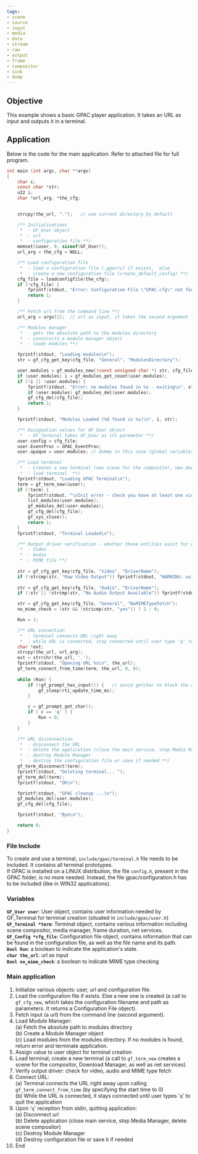 ```yaml
---
tags:
- scene
- source
- input
- media
- data
- stream
- raw
- output
- frame
- compositor
- sink
- dump
---
```




## Objective

This example shows a basic GPAC player application. It takes an URL as input and outputs it in a terminal.  

## Application 

Below is the code for the main application. Refer to attached file for full program.

```c
int main (int argc, char **argv)
{
	char c;		
	const char *str;
	u32 i;
	char *url_arg, *the_cfg;

	
	strcpy(the_url, ".");	// use current directory by default

	/** Initialisations 
	 *	- GF_User object
	 *	- url
	 *	- configuration file **/
	memset(&user, 0, sizeof(GF_User));
	url_arg = the_cfg = NULL;

	/** Load configuration file 
	 * 	- load a configuration file (.gpacrc) if exists,  else
	 *	- create a new configuration file (create_default_config) **/
	cfg_file = loadconfigfile(the_cfg);
	if (!cfg_file) {
		fprintf(stdout, "Error: Configuration File \"GPAC.cfg\" not found\n");
		return 1;
	}

	/** Fetch url from the command line **/
	url_arg = argv[1];	// url as input, it takes the second argument from the command line

	/** Modules manager
	 *	- gets the absolute path to the modules directory
	 *	- constructs a module manager object 
	 *	- loads modules **/

	fprintf(stdout, "Loading modules\n");
	str = gf_cfg_get_key(cfg_file, "General", "ModulesDirectory");

	user.modules = gf_modules_new((const unsigned char *) str, cfg_file);
	if (user.modules) i = gf_modules_get_count(user.modules);
	if (!i || !user.modules) {
		fprintf(stdout, "Error: no modules found in %s - exiting\n", str);
		if (user.modules) gf_modules_del(user.modules);
		gf_cfg_del(cfg_file);
		return 1;
	}

	fprintf(stdout, "Modules Loaded (%d found in %s)\n", i, str);

	/** Assignation values for GF_User object
	 *	- GF_Terminal takes GF_User as its parameter **/
	user.config = cfg_file;
	user.EventProc = GPAC_EventProc;
	user.opaque = user.modules; // dummy in this case (global variables) but must be no-null

	/** Load terminal
  	 *	- Creates a new terminal (new scene for the compositor, new download manager, net services)
	 * 	- load terminal  **/
	fprintf(stdout, "Loading GPAC Terminal\n");	
	term = gf_term_new(&user);
	if (!term) {
		fprintf(stdout, "\nInit error - check you have at least one video out and one rasterizer...\nFound modules:\n");
		list_modules(user.modules);
		gf_modules_del(user.modules);
		gf_cfg_del(cfg_file);
		gf_sys_close();
		return 1;
	}
	fprintf(stdout, "Terminal Loaded\n");

	/** Output driver verification - whether these entities exist for output
	 *	- Video
	 *	- Audio
	 *	- MIME file **/
	
	str = gf_cfg_get_key(cfg_file, "Video", "DriverName");
	if (!strcmp(str, "Raw Video Output")) fprintf(stdout, "WARNING: using raw output video (memory only) - no display used\n");
	
	str = gf_cfg_get_key(cfg_file, "Audio", "DriverName");
	if (!str || !strcmp(str, "No Audio Output Available")) fprintf(stdout, "WARNING: no audio output availble - make sure no other program is locking the sound card\n");

	str = gf_cfg_get_key(cfg_file, "General", "NoMIMETypeFetch");
	no_mime_check = (str && !stricmp(str, "yes")) ? 1 : 0;

	Run = 1;

	/** URL connection 
	 *	- terminal connects URL right away
	 *	- while URL is connected, stay connected until user type 'q' to quit **/
	char *ext;
	strcpy(the_url, url_arg);
	ext = strrchr(the_url, '.');
	fprintf(stdout, "Opening URL %s\n", the_url);
	gf_term_connect_from_time(term, the_url, 0, 0);
	
	while (Run) {  		
		if (!gf_prompt_has_input()) { 	// avoid getchar to block the application
			gf_sleep(rti_update_time_ms);
		}

		c = gf_prompt_get_char();
		if ( c == 'q' ) {
		  	Run = 0;
		}		
	}

	/** URL disconnection 
	 *	- disconnect the URL 
	 * 	- delete the application (close the main service, stop Media Manager, delete scene compositor)
	 *	- destroy Module Manager 
	 *	- destroy the configuration file or save if needed **/
	gf_term_disconnect(term);
	fprintf(stdout, "Deleting terminal... ");
	gf_term_del(term);
	fprintf(stdout, "OK\n");

	fprintf(stdout, "GPAC cleanup ...\n");
	gf_modules_del(user.modules);
	gf_cfg_del(cfg_file);

	fprintf(stdout, "Bye\n");

	return 0;
}
```


### File Include 

To create and use a terminal, `include/gpac/terminal.h` file needs to be included. It contains all terminal prototypes.  
If GPAC is installed on a LINUX distribution, the file `config.h`, present in the GPAC folder, is no more needed. Instead, the file gpac/configuration.h has to be included (like in WIN32 applications). 

### Variables

**`GF_User user`**: User object, contains user information needed by GF_Terminal for terminal creation (situated in `include/gpac/user.h`)  
**`GF_Terminal *term`**: Terminal object, contains various information including scene compositor, media manager, frame duration, net services.  
**`GF_Config *cfg_file`**: Configuration file object, contains information that can be found in the configuration file, as well as the file name and its path.  
**`Bool Run`**: a boolean to indicate the application's state.  
**`char the_url`**: url as input  
**`Bool no_mime_check`**: a boolean to indicate MIME type checking  

### Main application

1) Initialize various objects: user, url and configuration file.
2) Load the configuration file if exists. Else a new one is created (a call to `gf_cfg_new`, which takes the configuration filename and path as parameters. It returns a Configuration File object).
3) Fetch input (a url) from the command line (second argument).
4) Load Module Manager:  
   (a) Fetch the absolute path to modules directory  
   (b) Create a Module Manager object  
   (c) Load modules from the modules directory. If no modules is found, return error and terminate application.  
5) Assign value to user object for terminal creation
6) Load terminal; create a new terminal (a call to `gf_term_new` creates a scene for the compositor, Download Manager, as well as net services)
7) Verify output driver: check for video, audio and MIME type fetch
8) Connect URL:  
   (a) Terminal connects the URL right away upon calling  `gf_term_connect_from_time` (by specifying the start time to 0)  
   (b) While the URL is connected, it stays connected until user types '`q`' to quit the application  
9) Upon '`q`' reception from stdin, quitting application:  
   (a) Disconnect url  
   (b) Delete application (close main service, stop Media Manager, delete scene compositor)   
   (c) Destroy Module Manager  
   (d) Destroy configuration file or save it if needed  
10) End
